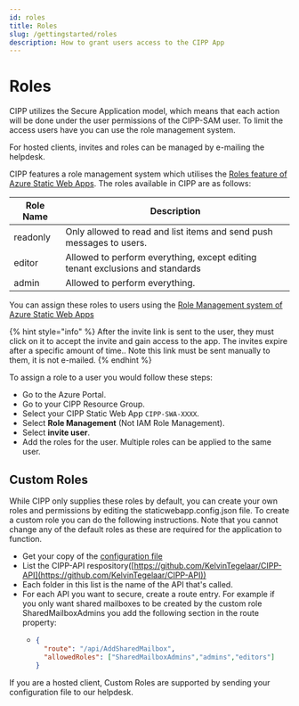 ```yaml
---
id: roles
title: Roles
slug: /gettingstarted/roles
description: How to grant users access to the CIPP App
---
```


# Roles

CIPP utilizes the Secure Application model, which means that each action will be done under the user permissions of the CIPP-SAM user. To limit the access users have you can use the role management system.

For hosted clients, invites and roles can be managed by e-mailing the helpdesk.

CIPP features a role management system which utilises the [Roles feature of Azure Static Web Apps](https://docs.microsoft.com/en-us/azure/static-web-apps/authentication-authorization?tabs=invitations#roles). The roles available in CIPP are as follows:

| Role Name | Description                                                                   |
| --------- | ----------------------------------------------------------------------------- |
| readonly  | Only allowed to read and list items and send push messages to users.          |
| editor    | Allowed to perform everything, except editing tenant exclusions and standards |
| admin     | Allowed to perform everything.                                                |

You can assign these roles to users using the [Role Management system of Azure Static Web Apps](https://docs.microsoft.com/en-us/azure/static-web-apps/authentication-authorization?tabs=invitations#role-management)

{% hint style="info" %}
After the invite link is sent to the user, they must click on it to accept the invite and gain access to the app. The invites expire after a specific amount of time.. Note this link must be sent manually to them, it is not e-mailed.
{% endhint %}

To assign a role to a user you would follow these steps:

* Go to the Azure Portal.
* Go to your CIPP Resource Group.
* Select your CIPP Static Web App `CIPP-SWA-XXXX`.
* Select **Role Management** (Not IAM Role Management).
* Select **invite user**.
* Add the roles for the user. Multiple roles can be applied to the same user.

## Custom Roles

While CIPP only supplies these roles by default, you can create your own roles and permissions by editing the staticwebapp.config.json file. To create a custom role you can do the following instructions. Note that you cannot change any of the default roles as these are required for the application to function.

* Get your copy of the [configuration file](https://github.com/KelvinTegelaar/CIPP/blob/main/staticwebapp.config.json)
* List the CIPP-API respository([https://github.com/KelvinTegelaar/CIPP-API](https://github.com/KelvinTegelaar/CIPP-API))
* Each folder in this list is the name of the API that's called.&#x20;
* For each API you want to secure, create a route entry. For example if you only want shared mailboxes to be created by the custom role SharedMailboxAdmins you add the following section in the route property:
  * ```json
    {
      "route": "/api/AddSharedMailbox",
      "allowedRoles": ["SharedMailboxAdmins","admins","editors"]
    }
    ```

If you are a hosted client, Custom Roles are supported by sending your configuration file to our helpdesk.&#x20;
